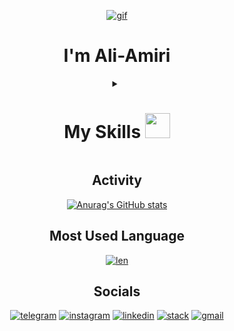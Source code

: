 <div align="center">
 
[![gif](https://user-images.githubusercontent.com/74038190/212284158-e840e285-664b-44d7-b79b-e264b5e54825.gif)](https://github.com/Ali-Script)
 # I'm Ali-Amiri 
<details>
<summary><h1>My Skills <a href="https://github.com/Ali-Script"><img src="https://user-images.githubusercontent.com/74038190/212284087-bbe7e430-757e-4901-90bf-4cd2ce3e1852.gif" width="40px" /></h1></summary>

[![nodejs](https://img.shields.io/badge/Node%20js-339933?style=for-the-badge&logo=nodedotjs&logoColor=white)](https://nodejs.org/docs/latest/api/)
[![express](https://img.shields.io/badge/Express%20js-000000?style=for-the-badge&logo=express&logoColor=white)](https://expressjs.com/)
[![mongo](https://img.shields.io/badge/MongoDB-4EA94B?style=for-the-badge&logo=mongodb&logoColor=white)](https://www.mongodb.com/)
[![git](https://img.shields.io/badge/GIT-E44C30?style=for-the-badge&logo=git&logoColor=white)](https://git-scm.com/doc)
[![git hub](https://img.shields.io/badge/GitHub-100000?style=for-the-badge&logo=github&logoColor=white)](https://docs.github.com/en)
[![js](https://img.shields.io/badge/JavaScript-323330?style=for-the-badge&logo=javascript&logoColor=F7DF1E)](https://developer.mozilla.org/en-US/docs/Web/JavaScript)
[![html](https://img.shields.io/badge/HTML5-E34F26?style=for-the-badge&logo=html5&logoColor=white)](https://developer.mozilla.org/en-US/docs/Glossary/HTML5)
[![css](https://img.shields.io/badge/CSS3-1572B6?style=for-the-badge&logo=css3&logoColor=white)](https://developer.mozilla.org/en-US/docs/Web/CSS)

  


</details>

##

## Activity


[![Anurag's GitHub stats](https://readme-git-main-ali-scripts-projects.vercel.app/api?username=ali-script&show_icons=true&theme=highcontrast&hide=contribs,prs&hide_title=true&rank_icon=github&hide_border=true)](https://github.com/Ali-Script)

## Most Used Language 

[![len](https://readme-git-main-ali-scripts-projects.vercel.app/api/top-langs/?username=ali-script&hide_progress=true&hide_title=true&theme=highcontrast&hide_border=true)](https://github.com/Ali-Script)


<!--[![Sparkline](https://stars.medv.io/ali-script/site.svg)](https://stars.medv.io/ali-script/site)-->
## Socials
[![telegram](https://img.shields.io/badge/Telegram-2CA5E0?style=for-the-badge&logo=telegram&logoColor=white)](https://t.me/ali_script) [![instagram](https://img.shields.io/badge/Instagram-E4405F?style=for-the-badge&logo=instagram&logoColor=white)](https://www.instagram.com/ali.script?igshid=YzVkODRmOTdmMw==) [![linkedin](https://img.shields.io/badge/LinkedIn-0077B5?style=for-the-badge&logo=linkedin&logoColor=white)](https://www.linkedin.com/in/ali-script/) [![stack](https://img.shields.io/badge/Stack_Overflow-FE7A16?style=for-the-badge&logo=stack-overflow&logoColor=white)](https://stackoverflow.com/users/19756889/ali-script) [![gmail](https://img.shields.io/badge/Gmail-D14836?style=for-the-badge&logo=gmail&logoColor=white)](mailto:ali.prg01@gmail.com)



